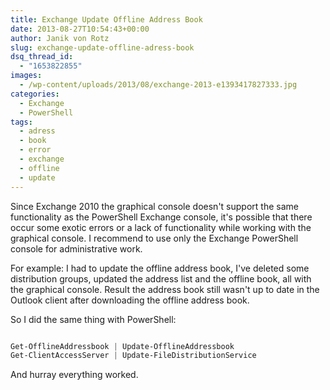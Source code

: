 ```yaml
---
title: Exchange Update Offline Address Book
date: 2013-08-27T10:54:43+00:00
author: Janik von Rotz
slug: exchange-update-offline-adress-book
dsq_thread_id:
  - "1653822855"
images:
  - /wp-content/uploads/2013/08/exchange-2013-e1393417827333.jpg
categories:
  - Exchange
  - PowerShell
tags:
  - adress
  - book
  - error
  - exchange
  - offline
  - update
---
```

Since Exchange 2010 the graphical console doesn't support the same functionality as the PowerShell Exchange console, it's possible that there occur some exotic errors or a lack of functionality while working with the graphical console. I recommend to use only the Exchange PowerShell console for administrative work.

For example: I had to update the offline address book, I've deleted some distribution groups, updated the address list and the offline book, all with the graphical console. Result the address book still wasn't up to date in the Outlook client after downloading the offline address book.

So I did the same thing with PowerShell:

```powershell

Get-OfflineAddressbook | Update-OfflineAddressbook
Get-ClientAccessServer | Update-FileDistributionService

```

And hurray everything worked.